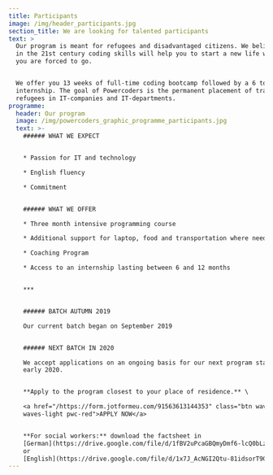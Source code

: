 ```yaml
---
title: Participants
image: /img/header_participants.jpg
section_title: We are looking for talented participants
text: >
  Our program is meant for refugees and disadvantaged citizens. We believe that
  in the 21st century coding skills will help you to start a new life wherever
  you are forced to go. 


  We offer you 13 weeks of full-time coding bootcamp followed by a 6 to 12-month
  internship. The goal of Powercoders is the permanent placement of trained
  refugees in IT-companies and IT-departments.  
programme:
  header: Our program
  image: /img/powercoders_graphic_programme_participants.jpg
  text: >-
    ###### WHAT WE EXPECT


    * Passion for IT and technology

    * English fluency

    * Commitment


    ###### WHAT WE OFFER

    * Three month intensive programming course

    * Additional support for laptop, food and transportation where needed

    * Coaching Program

    * Access to an internship lasting between 6 and 12 months 


    ***


    ###### BATCH AUTUMN 2019

    Our current batch began on September 2019


    ###### NEXT BATCH IN 2020

    We accept applications on an ongoing basis for our next program starting
    early 2020.


    **Apply to the program closest to your place of residence.** \

    <a href="/https://form.jotformeu.com/91563613144353" class="btn waves-effect
    waves-light pwc-red">APPLY NOW</a> 


    **For social workers:** download the factsheet in
    [German](https://drive.google.com/file/d/1fBV2uPcaGBQmyDmf6-lcQ0bLzjvjHQXf/view)
    or
    [English](https://drive.google.com/file/d/1x7J_AcNGI2Qtu-81idsorT9GW-dyY1j0/view)
---
```


